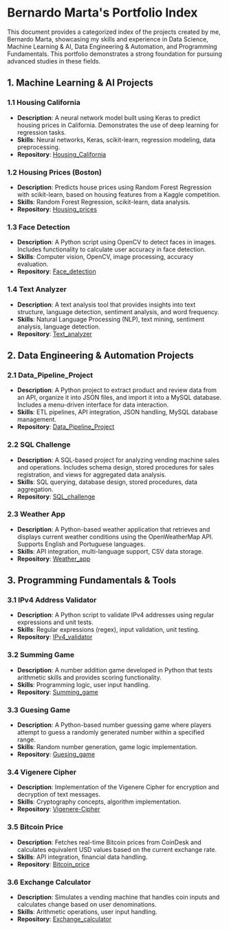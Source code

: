 # Bernardo Marta's Portfolio Index

This document provides a categorized index of the projects created by me, Bernardo Marta, showcasing my skills and experience in Data Science, Machine Learning & AI, Data Engineering & Automation, and Programming Fundamentals. This portfolio demonstrates a strong foundation for pursuing advanced studies in these fields.

## 1. Machine Learning & AI Projects

### 1.1 Housing California
- **Description**: A neural network model built using Keras to predict housing prices in California. Demonstrates the use of deep learning for regression tasks.
- **Skills**: Neural networks, Keras, scikit-learn, regression modeling, data preprocessing.
- **Repository**: [Housing_California](https://github.com/BernardoMarta/Housing_California)

### 1.2 Housing Prices (Boston)
- **Description**: Predicts house prices using Random Forest Regression with scikit-learn, based on housing features from a Kaggle competition.
- **Skills**: Random Forest Regression, scikit-learn, data analysis.
- **Repository**: [Housing_prices](https://github.com/BernardoMarta/Housing_prices)

### 1.3 Face Detection
- **Description**: A Python script using OpenCV to detect faces in images. Includes functionality to calculate user accuracy in face detection.
- **Skills**: Computer vision, OpenCV, image processing, accuracy evaluation.
- **Repository**: [Face_detection](https://github.com/BernardoMarta/Face_detection)

### 1.4 Text Analyzer
- **Description**: A text analysis tool that provides insights into text structure, language detection, sentiment analysis, and word frequency.
- **Skills**: Natural Language Processing (NLP), text mining, sentiment analysis, language detection.
- **Repository**: [Text_analyzer](https://github.com/BernardoMarta/Text_analyzer)

## 2. Data Engineering & Automation Projects

### 2.1 Data_Pipeline_Project
- **Description**: A Python project to extract product and review data from an API, organize it into JSON files, and import it into a MySQL database. Includes a menu-driven interface for data interaction.
- **Skills**: ETL pipelines, API integration, JSON handling, MySQL database management.
- **Repository**: [Data_Pipeline_Project](https://github.com/BernardoMarta/Data_Pipeline_Project)

### 2.2 SQL Challenge
- **Description**: A SQL-based project for analyzing vending machine sales and operations. Includes schema design, stored procedures for sales registration, and views for aggregated data analysis.
- **Skills**: SQL querying, database design, stored procedures, data aggregation.
- **Repository**: [SQL_challenge](https://github.com/BernardoMarta/SQL_challenge)

### 2.3 Weather App
- **Description**: A Python-based weather application that retrieves and displays current weather conditions using the OpenWeatherMap API. Supports English and Portuguese languages.
- **Skills**: API integration, multi-language support, CSV data storage.
- **Repository**: [Weather_app](https://github.com/BernardoMarta/Weather_app)

## 3. Programming Fundamentals & Tools

### 3.1 IPv4 Address Validator
- **Description**: A Python script to validate IPv4 addresses using regular expressions and unit tests.
- **Skills**: Regular expressions (regex), input validation, unit testing.
- **Repository**: [IPv4_validator](https://github.com/BernardoMarta/IPv4_validator)

### 3.2 Summing Game
- **Description**: A number addition game developed in Python that tests arithmetic skills and provides scoring functionality.
- **Skills**: Programming logic, user input handling.
- **Repository**: [Summing_game](https://github.com/BernardoMarta/Summing_game)

### 3.3 Guesing Game
- **Description**: A Python-based number guessing game where players attempt to guess a randomly generated number within a specified range.
- **Skills**: Random number generation, game logic implementation.
- **Repository**: [Guesing_game](https://github.com/BernardoMarta/Guesing_game)

### 3.4 Vigenere Cipher
- **Description**: Implementation of the Vigenere Cipher for encryption and decryption of text messages.
- **Skills**: Cryptography concepts, algorithm implementation.
- **Repository**: [Vigenere-Cipher](https://github.com/BernardoMarta/Vigenere-Cipher)

### 3.5 Bitcoin Price
- **Description**: Fetches real-time Bitcoin prices from CoinDesk and calculates equivalent USD values based on the current exchange rate.
- **Skills**: API integration, financial data handling.
- **Repository**: [Bitcoin_price](https://github.com/BernardoMarta/Bitcoin_price)

### 3.6 Exchange Calculator
- **Description**: Simulates a vending machine that handles coin inputs and calculates change based on user denominations.
- **Skills**: Arithmetic operations, user input handling.
- **Repository**: [Exchange_calculator](https://github.com/BernardoMarta/Exchange_calculator)
